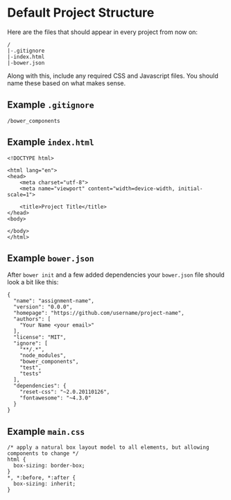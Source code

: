 # Default Project Structure

Here are the files that should appear in every project from now on:

    /
    |-.gitignore
    |-index.html
    |-bower.json

Along with this, include any required CSS and Javascript files.
You should name these based on what makes sense.

## Example `.gitignore`

    /bower_components

## Example `index.html`

    <!DOCTYPE html>

    <html lang="en">
    <head>
        <meta charset="utf-8">
        <meta name="viewport" content="width=device-width, initial-scale=1">

        <title>Project Title</title>
    </head>
    <body>

    </body>
    </html>

## Example `bower.json`

After `bower init` and a few added dependencies your `bower.json` file should look a bit like this:

    {
      "name": "assignment-name",
      "version": "0.0.0",
      "homepage": "https://github.com/username/project-name",
      "authors": [
        "Your Name <your email>"
      ],
      "license": "MIT",
      "ignore": [
        "**/.*",
        "node_modules",
        "bower_components",
        "test",
        "tests"
      ],
      "dependencies": {
        "reset-css": "~2.0.20110126",
        "fontawesome": "~4.3.0"
      }
    }

## Example `main.css`

    /* apply a natural box layout model to all elements, but allowing components to change */
    html {
      box-sizing: border-box;
    }
    *, *:before, *:after {
      box-sizing: inherit;
    }
